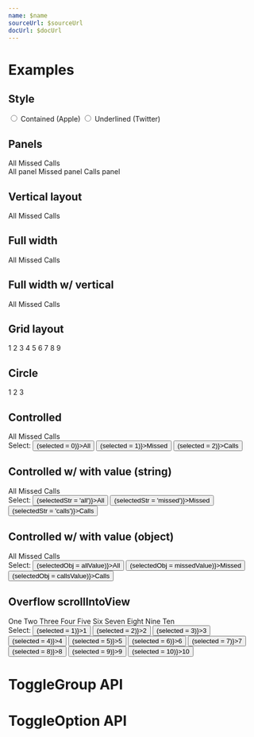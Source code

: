 ```yaml
---
name: $name
sourceUrl: $sourceUrl
docUrl: $docUrl
---
```


<script>
  import toggleGroupApi from '$lib/components/ToggleGroup.svelte?raw&sveld';
  import toggleOptionApi from '$lib/components/ToggleOption.svelte?raw&sveld';
  import ApiDocs from '$lib/components/ApiDocs.svelte';

  import Button from '$lib/components/Button.svelte';
  import Preview from '$lib/components/Preview.svelte';
  import ToggleGroup from '$lib/components/ToggleGroup.svelte';
  import ToggleOption from '$lib/components/ToggleOption.svelte';
  import TogglePanel from '$lib/components/TogglePanel.svelte';

  const allValue = {};
  const missedValue = {};
  const callsValue = {};

  let selected = 1;
  let selectedStr = 'missed';
  let selectedObj = missedValue;

  let optionStyle = 'contained';
</script>

<!--
  - [ ] Selection
    - `data-key` only allows string keys, but allows attaching to dom element
    - what about enum / toggle button use cases?
  - [ ] Support changing color of indicator based on selection
  - [ ] Support coloring options based on selection (.selected class?, add bold font, etc)
  - [ ] Pass fallback transition to <ToggleGroup contained={optionStyle==='contained'} underlined={optionStyle==='underlined'}> (fade, scale, etc)
  - [x] Rename `key` to `value`?
  - [ ] Support overflow scrolling (with button)
  - Reference:
    - https://svelte.dev/repl/8e68120858e5322272dc9136c4bb79cc?version=3.7.0
-->

# Examples

## Style

<label>
  <input type="radio" value="contained" bind:group={optionStyle} />
  Contained (Apple)
</label>
<label>
  <input type="radio" value="underlined" bind:group={optionStyle} />
  Underlined (Twitter)
</label>

## Panels

<Preview>
  <ToggleGroup
    contained={optionStyle === 'contained'}
    underlined={optionStyle === 'underlined'}
  >
    <div class="options">
      <ToggleOption value="all" class="w-32">All</ToggleOption>
      <ToggleOption value="missed" class="w-32">Missed</ToggleOption>
      <ToggleOption value="calls" class="w-32">Calls</ToggleOption>
    </div>
    <div class="mt-2 p-4 bg-black/5 rounded border">
      <TogglePanel>All panel</TogglePanel>
      <TogglePanel>Missed panel</TogglePanel>
      <TogglePanel>Calls panel</TogglePanel>
    </div>
  </ToggleGroup>
</Preview>

## Vertical layout

<Preview>
  <ToggleGroup
    contained={optionStyle === 'contained'}
    underlined={optionStyle === 'underlined'}
    vertical
  >
    <div class="options">
      <ToggleOption value="all">All</ToggleOption>
      <ToggleOption value="missed">Missed</ToggleOption>
      <ToggleOption value="calls">Calls</ToggleOption>
    </div>
  </ToggleGroup>
</Preview>

## Full width

<Preview>
  <ToggleGroup
    contained={optionStyle === 'contained'}
    underlined={optionStyle === 'underlined'}
  >
    <div class="options w-full">
      <ToggleOption value="all">All</ToggleOption>
      <ToggleOption value="missed">Missed</ToggleOption>
      <ToggleOption value="calls">Calls</ToggleOption>
    </div>
  </ToggleGroup>
</Preview>

## Full width w/ vertical

<Preview>
  <ToggleGroup
    contained={optionStyle === 'contained'}
    underlined={optionStyle === 'underlined'}
    vertical
  >
    <div class="options w-full">
      <ToggleOption value="all">All</ToggleOption>
      <ToggleOption value="missed">Missed</ToggleOption>
      <ToggleOption value="calls">Calls</ToggleOption>
    </div>
  </ToggleGroup>
</Preview>

## Grid layout

<Preview>
  <ToggleGroup
    contained={optionStyle === 'contained'}
    underlined={optionStyle === 'underlined'}
  >
    <div class="options !grid grid-rows-3 grid-cols-3">
      <ToggleOption value={1}>1</ToggleOption>
      <ToggleOption value={2}>2</ToggleOption>
      <ToggleOption value={3}>3</ToggleOption>
      <ToggleOption value={4}>4</ToggleOption>
      <ToggleOption value={5}>5</ToggleOption>
      <ToggleOption value={6}>6</ToggleOption>
      <ToggleOption value={7}>7</ToggleOption>
      <ToggleOption value={8}>8</ToggleOption>
      <ToggleOption value={9}>9</ToggleOption>
    </div>
  </ToggleGroup>
</Preview>

## Circle

<Preview>
  <ToggleGroup
    contained={optionStyle === 'contained'}
    underlined={optionStyle === 'underlined'}
    circle
  >
    <div class="options">
      <ToggleOption value={1} class="h-10 aspect-square">1</ToggleOption>
      <ToggleOption value={2} class="h-10 aspect-square">2</ToggleOption>
      <ToggleOption value={3} class="h-10 aspect-square">3</ToggleOption>
    </div>
  </ToggleGroup>
</Preview>

## Controlled

<Preview>
  <ToggleGroup
    contained={optionStyle === 'contained'}
    underlined={optionStyle === 'underlined'}
    value={selected}
  >
    <div class="options">
      <ToggleOption value="all" class="w-32">All</ToggleOption>
      <ToggleOption value="missed" class="w-32">Missed</ToggleOption>
      <ToggleOption value="calls" class="w-32">Calls</ToggleOption>
    </div>
  </ToggleGroup>
</Preview>

<div class="mt-4">
  Select:
  <Button on:click={() => (selected = 0)}>All</Button>
  <Button on:click={() => (selected = 1)}>Missed</Button>
  <Button on:click={() => (selected = 2)}>Calls</Button>
</div>

## Controlled w/ with value (string)

<Preview>
  <ToggleGroup
    contained={optionStyle === 'contained'}
    underlined={optionStyle === 'underlined'}
    value={selectedStr}
  >
    <div class="options">
      <ToggleOption value="all" class="w-32">All</ToggleOption>
      <ToggleOption value="missed" class="w-32">Missed</ToggleOption>
      <ToggleOption value="calls" class="w-32">Calls</ToggleOption>
    </div>
  </ToggleGroup>
</Preview>

<div class="mt-4">
  Select:
  <Button on:click={() => (selectedStr = 'all')}>All</Button>
  <Button on:click={() => (selectedStr = 'missed')}>Missed</Button>
  <Button on:click={() => (selectedStr = 'calls')}>Calls</Button>
</div>

## Controlled w/ with value (object)

<Preview>
  <ToggleGroup
    contained={optionStyle === 'contained'}
    underlined={optionStyle === 'underlined'}
    value={selectedObj}
  >
    <div class="options">
      <ToggleOption value={allValue} class="w-32">All</ToggleOption>
      <ToggleOption value={missedValue} class="w-32">Missed</ToggleOption>
      <ToggleOption value={callsValue} class="w-32">Calls</ToggleOption>
    </div>
  </ToggleGroup>
</Preview>

<div class="mt-4">
  Select:
  <Button on:click={() => (selectedObj = allValue)}>All</Button>
  <Button on:click={() => (selectedObj = missedValue)}>Missed</Button>
  <Button on:click={() => (selectedObj = callsValue)}>Calls</Button>
</div>

## Overflow scrollIntoView

<Preview>
  <ToggleGroup
    contained={optionStyle === 'contained'}
    underlined={optionStyle === 'underlined'}
    value={selected}
  >
    <div class="options overflow-auto w-full">
      <ToggleOption value={1} class="w-32">One</ToggleOption>
      <ToggleOption value={2} class="w-32">Two</ToggleOption>
      <ToggleOption value={3} class="w-32">Three</ToggleOption>
      <ToggleOption value={4} class="w-32">Four</ToggleOption>
      <ToggleOption value={5} class="w-32">Five</ToggleOption>
      <ToggleOption value={6} class="w-32">Six</ToggleOption>
      <ToggleOption value={7} class="w-32">Seven</ToggleOption>
      <ToggleOption value={8} class="w-32">Eight</ToggleOption>
      <ToggleOption value={9} class="w-32">Nine</ToggleOption>
      <ToggleOption value={10} class="w-32">Ten</ToggleOption>
    </div>
  </ToggleGroup>
</Preview>

<div class="mt-4">
  Select:
  <Button on:click={() => (selected = 1)}>1</Button>
  <Button on:click={() => (selected = 2)}>2</Button>
  <Button on:click={() => (selected = 3)}>3</Button>
  <Button on:click={() => (selected = 4)}>4</Button>
  <Button on:click={() => (selected = 5)}>5</Button>
  <Button on:click={() => (selected = 6)}>6</Button>
  <Button on:click={() => (selected = 7)}>7</Button>
  <Button on:click={() => (selected = 8)}>8</Button>
  <Button on:click={() => (selected = 9)}>9</Button>
  <Button on:click={() => (selected = 10)}>10</Button>
</div>

# ToggleGroup API

<ApiDocs api={toggleGroupApi} />

# ToggleOption API

<ApiDocs api={toggleOptionApi} />
